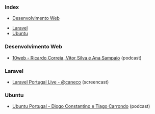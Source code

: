 ### Index

+ [Desenvolvimento Web](#desenvolvimento-web)
* [Laravel](#laravel)
* [Ubuntu](#ubuntu)


### Desenvolvimento Web

* [10web - Ricardo Correia, Vitor Silva e Ana Sampaio](https://10web.pt/acerca) (podcast)


### Laravel

* [Laravel Portugal Live - @caneco](https://laravelportugal.simplecast.fm) (screencast)


### Ubuntu

* [Ubuntu Portugal - Diogo Constantino e Tiago Carrondo](https://podcastubuntuportugal.org) (podcast)
